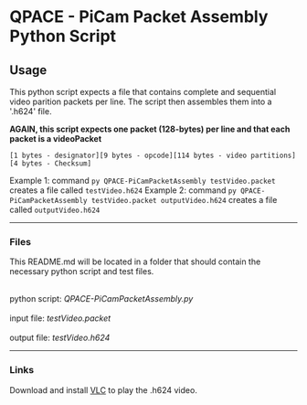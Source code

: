 # QPACE - PiCam Packet Assembly Python Script

## Usage
This python script expects a file that contains complete and sequential video parition packets per line. The script then assembles them into a '.h624' file.

**AGAIN, this script expects one packet (128-bytes) per line and that each packet is a videoPacket**

`[1 bytes - designator][9 bytes - opcode][114 bytes - video partitions][4 bytes - Checksum]`

Example 1:  command `py QPACE-PiCamPacketAssembly testVideo.packet` creates  a file called `testVideo.h624`
Example 2:  command `py QPACE-PiCamPacketAssembly testVideo.packet outputVideo.h624` creates a file called `outputVideo.h624`

----
### Files
This README.md will be located in a folder  that should contain the necessary python script and test files.

<br> python script: *QPACE-PiCamPacketAssembly.py* </br>
<br> input file: *testVideo.packet* </br>
<br> output file: *testVideo.h624* </br>

----
### Links
Download and install [VLC](https://www.videolan.org/vlc/index.html) to play the .h624 video.
